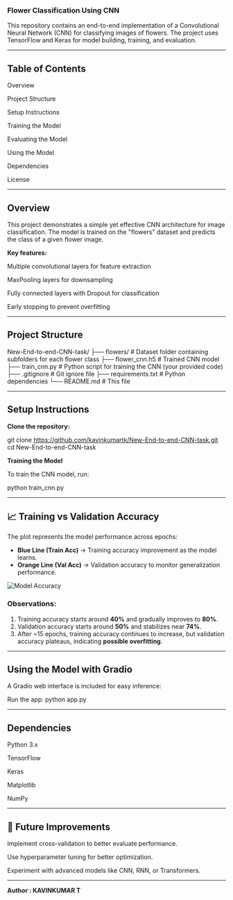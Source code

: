  ### Flower Classification Using CNN

This repository contains an end-to-end implementation of a Convolutional Neural Network (CNN) for classifying images of flowers. The project uses TensorFlow and Keras for model building, training, and evaluation.

---

## Table of Contents

Overview

Project Structure

Setup Instructions

Training the Model

Evaluating the Model

Using the Model

Dependencies

License

---

## Overview

This project demonstrates a simple yet effective CNN architecture for image classification. The model is trained on the "flowers" dataset and predicts the class of a given flower image.

**Key features:**

Multiple convolutional layers for feature extraction

MaxPooling layers for downsampling

Fully connected layers with Dropout for classification

Early stopping to prevent overfitting

---

## Project Structure

New-End-to-end-CNN-task/
├── flowers/              # Dataset folder containing subfolders for each flower class
├── flower_cnn.h5         # Trained CNN model
├── train_cnn.py          # Python script for training the CNN (your provided code)
├── .gitignore            # Git ignore file
├── requirements.txt      # Python dependencies
└── README.md             # This file

---

## Setup Instructions

**Clone the repository:**

git clone https://github.com/kavinkumartk/New-End-to-end-CNN-task.git
cd New-End-to-end-CNN-task

**Training the Model**

To train the CNN model, run:

python train_cnn.py

---

## 📈 Training vs Validation Accuracy

The plot represents the model performance across epochs:

- **Blue Line (Train Acc)** → Training accuracy improvement as the model learns.
- **Orange Line (Val Acc)** → Validation accuracy to monitor generalization performance.

![Model Accuracy](c202082f-e295-49eb-a64e-aa7012b6db68.png)

### Observations:
1. Training accuracy starts around **40%** and gradually improves to **80%**.
2. Validation accuracy starts around **50%** and stabilizes near **74%**.
3. After ~15 epochs, training accuracy continues to increase, but validation accuracy plateaus, indicating **possible overfitting**.

---

## Using the Model with Gradio

A Gradio web interface is included for easy inference:

Run the app:
python app.py

---

## Dependencies

Python 3.x

TensorFlow

Keras

Matplotlib

NumPy

---

## 📌 Future Improvements

Implement cross-validation to better evaluate performance.

Use hyperparameter tuning for better optimization.

Experiment with advanced models like CNN, RNN, or Transformers.

---

**Author : KAVINKUMAR T**

